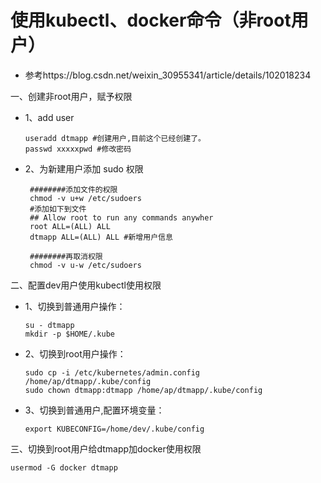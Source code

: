 # 使用kubectl、docker命令（非root用户）

- 参考https://blog.csdn.net/weixin_30955341/article/details/102018234

一、创建非root用户，赋予权限

- 1、add user

  ```shell
  useradd dtmapp #创建用户,目前这个已经创建了。
  passwd xxxxxpwd #修改密码
  ```

- 2、为新建用户添加 sudo 权限

  ```shell
   ########添加文件的权限
   chmod -v u+w /etc/sudoers
   #添加如下到文件
   ## Allow root to run any commands anywher
   root ALL=(ALL) ALL
   dtmapp ALL=(ALL) ALL #新增用户信息
   
   ########再取消权限
   chmod -v u-w /etc/sudoers
  ```

  

二、配置dev用户使用kubectl使用权限

- 1、切换到普通用户操作：

  ```shell
  su - dtmapp
  mkdir -p $HOME/.kube
  ```

- 2、切换到root用户操作：

  ```shell
  sudo cp -i /etc/kubernetes/admin.config /home/ap/dtmapp/.kube/config
  sudo chown dtmapp:dtmapp /home/ap/dtmapp/.kube/config
  ```

- 3、切换到普通用户,配置环境变量：

  ```shell
  export KUBECONFIG=/home/dev/.kube/config
  ```

  

三、切换到root用户给dtmapp加docker使用权限

```shell
usermod -G docker dtmapp
```

